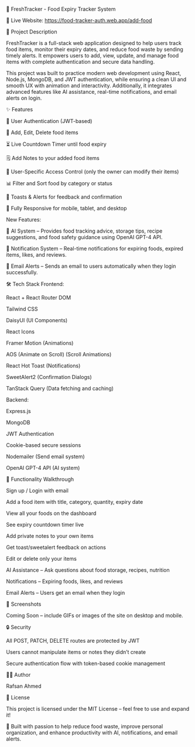 🥗 FreshTracker - Food Expiry Tracker System

🚀 Live Website: https://food-tracker-auth.web.app/add-food

🧾 Project Description

FreshTracker is a full-stack web application designed to help users track food items, monitor their expiry dates, and reduce food waste by sending timely alerts. It empowers users to add, view, update, and manage food items with complete authentication and secure data handling.

This project was built to practice modern web development using React, Node.js, MongoDB, and JWT authentication, while ensuring a clean UI and smooth UX with animation and interactivity. Additionally, it integrates advanced features like AI assistance, real-time notifications, and email alerts on login.

✨ Features

🔐 User Authentication (JWT-based)

🥫 Add, Edit, Delete food items

⏳ Live Countdown Timer until food expiry

🗒️ Add Notes to your added food items

📁 User-Specific Access Control (only the owner can modify their items)

📊 Filter and Sort food by category or status

🔔 Toasts & Alerts for feedback and confirmation

📱 Fully Responsive for mobile, tablet, and desktop

New Features:

🤖 AI System – Provides food tracking advice, storage tips, recipe suggestions, and food safety guidance using OpenAI GPT-4 API.

🔔 Notification System – Real-time notifications for expiring foods, expired items, likes, and reviews.

📧 Email Alerts – Sends an email to users automatically when they login successfully.

🛠️ Tech Stack
Frontend:

React + React Router DOM

Tailwind CSS

DaisyUI (UI Components)

React Icons

Framer Motion (Animations)

AOS (Animate on Scroll) (Scroll Animations)

React Hot Toast (Notifications)

SweetAlert2 (Confirmation Dialogs)

TanStack Query (Data fetching and caching)

Backend:

Express.js

MongoDB

JWT Authentication

Cookie-based secure sessions

Nodemailer (Send email system)

OpenAI GPT-4 API (AI system)

🧪 Functionality Walkthrough

Sign up / Login with email

Add a food item with title, category, quantity, expiry date

View all your foods on the dashboard

See expiry countdown timer live

Add private notes to your own items

Get toast/sweetalert feedback on actions

Edit or delete only your items

AI Assistance – Ask questions about food storage, recipes, nutrition

Notifications – Expiring foods, likes, and reviews

Email Alerts – Users get an email when they login

📸 Screenshots

Coming Soon – include GIFs or images of the site on desktop and mobile.

🔒 Security

All POST, PATCH, DELETE routes are protected by JWT

Users cannot manipulate items or notes they didn’t create

Secure authentication flow with token-based cookie management

🧑‍💻 Author

Rafsan Ahmed

📄 License

This project is licensed under the MIT License – feel free to use and expand it!

🌱 Built with passion to help reduce food waste, improve personal organization, and enhance productivity with AI, notifications, and email alerts.